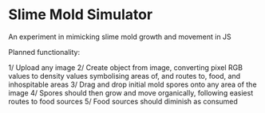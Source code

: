 # Slime Mold Simulator
An experiment in mimicking slime mold growth and movement in JS

Planned functionality:

1/ Upload any image
2/ Create object from image, converting pixel RGB values to density values symbolising areas of, and routes to, food, and inhospitable areas
3/ Drag and drop initial mold spores onto any area of the image
4/ Spores should then grow and move organically, following easiest routes to food sources
5/ Food sources should diminish as consumed
